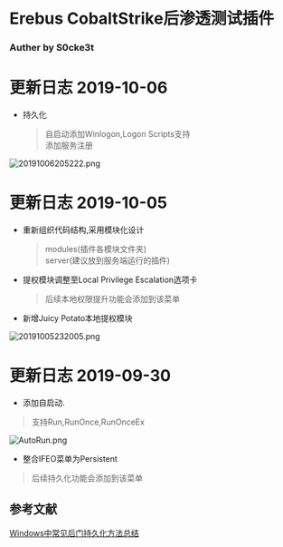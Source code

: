 # Erebus CobaltStrike后渗透测试插件
### Auther by S0cke3t


# 更新日志 2019-10-06
* 持久化
  >自启动添加Winlogon,Logon Scripts支持  
  添加服务注册

![20191006205222.png](https://i.loli.net/2019/10/06/QfS4qXragDejNTl.png)
# 更新日志 2019-10-05
* 重新组织代码结构,采用模块化设计
  >modules(插件各模块文件夹)  
  server(建议放到服务端运行的插件)

* 提权模块调整至Local Privilege Escalation选项卡
  >后续本地权限提升功能会添加到该菜单

* 新增Juicy Potato本地提权模块

![20191005232005.png](https://i.loli.net/2019/10/05/HNiacQ3RfAO1XWy.png)

# 更新日志 2019-09-30
* 添加自启动.
>支持Run,RunOnce,RunOnceEx

![AutoRun.png](https://i.loli.net/2019/09/30/db3f67MK8etyu9k.png)
* 整合IFEO菜单为Persistent
>后续持久化功能会添加到该菜单

## 参考文献
[Windows中常见后门持久化方法总结](http://1t.click/a4rQ)